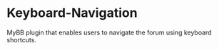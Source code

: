 Keyboard-Navigation
===================

MyBB plugin that enables users to navigate the forum using keyboard shortcuts.